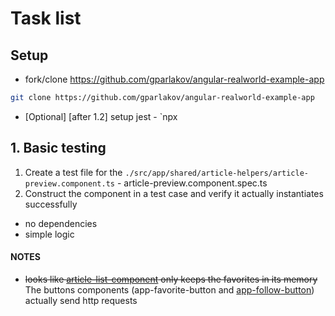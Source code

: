 # Task list

## Setup

- fork/clone https://github.com/gparlakov/angular-realworld-example-app
```bash
git clone https://github.com/gparlakov/angular-realworld-example-app
```

- [Optional] [after 1.2] setup jest - `npx

## 1. Basic testing
 1. Create a test file for the `./src/app/shared/article-helpers/article-preview.component.ts` - article-preview.component.spec.ts
 2. Construct the component in a test case and verify it actually instantiates successfully
  - no dependencies
  - simple logic



#### NOTES
- ~~looks like [article-list-component](./src/app/shared/article-helpers/article-list.component.ts) only keeps the favorites in its memory~~ The buttons components (app-favorite-button and [app-follow-button](./src/app/shared/buttons/follow-button.component.ts#L23)) actually send http requests
